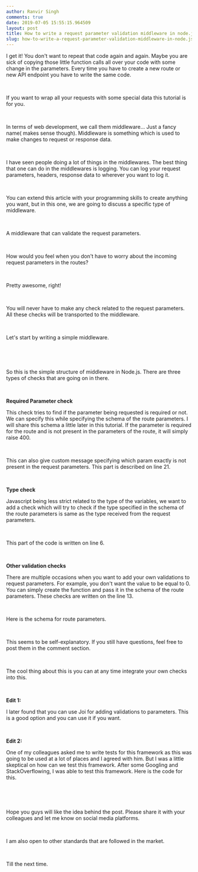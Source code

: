 ```yaml
---
author: Ranvir Singh
comments: true
date: 2019-07-05 15:55:15.964509
layout: post
title: How to write a request parameter validation middleware in node.js
slug: how-to-write-a-request-parameter-validation-middleware-in-node.js
---
```

I get it! You don't want to repeat that code again and again. Maybe you are sick of copying those&nbsp;little function calls all over your code with some change in the parameters. Every time you have to create a new route or new API endpoint you have to write the same code.

&nbsp;

If you want to wrap all your requests with some special data this tutorial is for you.

&nbsp;

In terms of web development, we call them middleware... Just a fancy name( makes sense though). Middleware is something which is used to make changes to request or response data.

&nbsp;

I have seen people doing a lot of things in the middlewares.&nbsp;The best thing that one can do in the middlewares is logging. You can log your request parameters, headers, response data to wherever you want to log it.

&nbsp;

You can extend this article with your programming skills to create anything you want, but in this one, we are going to discuss a specific type of middleware.&nbsp;

&nbsp;

A middleware that can validate the request parameters.

&nbsp;

How would you feel when you don't have to worry about the incoming request parameters in the routes?

&nbsp;

Pretty awesome, right!

&nbsp;

You will never have to make any check related to the request parameters. All these checks will be transported to the middleware.

&nbsp;

Let's start by writing a simple middleware.

&nbsp;

<script src="https://gist.github.com/singh1114/766113f61c4f61b8357e4ff0223ec3c1.js"></script>

&nbsp;

So this is the simple structure of middleware in Node.js. There are three types of checks that are going on in there.

&nbsp;

__Required Parameter check__

This check tries to find if the parameter being requested is required or not. We can specify this while specifying the schema of the route parameters. I will share this schema a little later in this tutorial. If the parameter is required for the route and is not present in the parameters of the route, it will simply raise 400.

&nbsp;

This can also give custom message specifying which param exactly is not present in the request parameters. This part is described on line 21.&nbsp;

&nbsp;

__Type check__

Javascript being less strict related to the type of the variables, we want to add a check which will try to check if the type specified in the schema of the route parameters is same as the type received from the request parameters.

&nbsp;

This part of the code is written on line 6.

&nbsp;

__Other validation checks__

There are multiple occasions when you want to add your own validations to request parameters. For example, you don't want the value to be equal to 0. You can simply create the function and pass it in the schema of the route parameters. These checks are written on the line 13.

&nbsp;

Here is the schema for route parameters.

<script src="https://gist.github.com/singh1114/e33ef5764df3476bf7a6c83cf3e9359d.js"></script>

&nbsp;

This seems to be self-explanatory. If you still have questions, feel free to post them in the comment section.

&nbsp;

The cool thing about this is you can at any time integrate your own checks into this.

&nbsp;

__Edit 1:&nbsp;__

I later found that you can use Joi for adding validations to parameters. This is a good option and you can use it if you want.

&nbsp;

__Edit 2:__

One of my colleagues asked me to write tests for this framework as this was going to be used at a lot of places and I agreed with him. But I was a little skeptical on how can we test this framework. After some Googling and StackOverflowing, I was able to test this framework. Here is the code for this.

&nbsp;

<script src="https://gist.github.com/singh1114/61495aff847d0a527cb039aaf8ffa408.js"></script>

&nbsp;

Hope&nbsp;you guys will like the idea behind the post. Please share it with your colleagues and let me know on social media platforms.

&nbsp;

I am also open to other standards&nbsp;that are followed in the market.

&nbsp;

Till the next time.